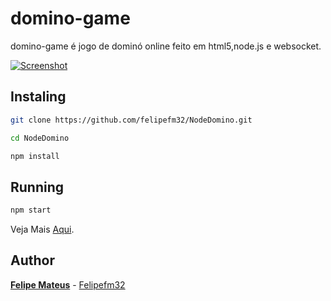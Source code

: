 # domino-game

domino-game é jogo de dominó online feito em html5,node.js e websocket.


[![Screenshot](https://felipemateus.com/wp-content/uploads/2017/06/2019-06-24-e1561431327464.png "screenshot")](https://felipemateus.com/wp-content/uploads/2017/06/2019-06-24-e1561431327464.png "screenshot")


## Instaling


```bash
git clone https://github.com/felipefm32/NodeDomino.git
```

```bash
cd NodeDomino
```

```bash
npm install
```

## Running

```bash
npm start 
```



Veja Mais [Aqui](https://felipemateus.com/blog/2017/06/domino).

## Author

**[Felipe Mateus](https://felipemateus.com)** - [Felipefm32](https://github.com/felipefm32)